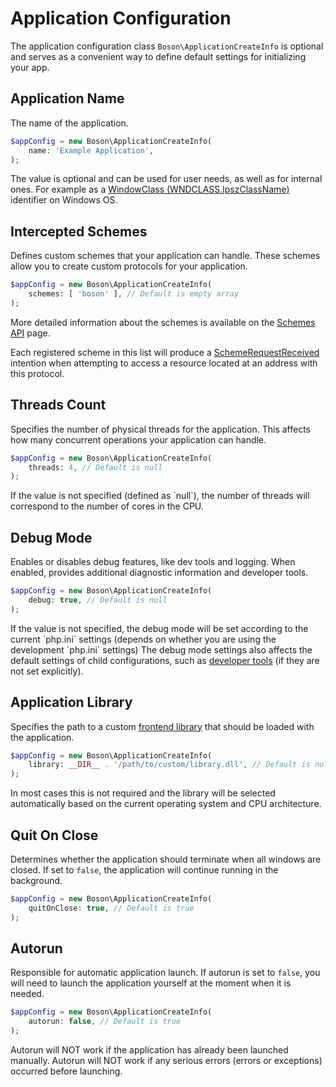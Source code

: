 
# Application Configuration

<primary-label ref="configuration"/>
<show-structure for="chapter" depth="2"/>

The application configuration class `Boson\ApplicationCreateInfo` is
<tooltip term="optional class">optional</tooltip> and serves as a convenient 
way to define default settings for initializing your app.


## Application Name
<secondary-label ref="config-only"/>

The name of the application.

```php
$appConfig = new Boson\ApplicationCreateInfo( 
    name: 'Example Application',
);
```

The value is optional and can be used for user needs, as well as for internal ones.
<tip>
For example as a <a href="https://learn.microsoft.com/en-us/windows/win32/learnwin32/creating-a-window#window-classes">
    WindowClass (WNDCLASS.lpszClassName)
</a> identifier on Windows OS.
</tip>


## Intercepted Schemes
<secondary-label ref="config-only"/>

Defines custom schemes that your application can handle.
These schemes allow you to create custom protocols for your application.

```php
$appConfig = new Boson\ApplicationCreateInfo( 
    schemes: [ 'boson' ], // Default is empty array
);
```

More detailed information about the schemes is available 
on the [Schemes API](schemes-api.md) page.

<tip>
Each registered scheme in this list will produce a 
<a href="schemes-api-events.md#request-intention">SchemeRequestReceived</a> intention 
when attempting to access a resource located at an address with this protocol.
</tip>


## Threads Count
<secondary-label ref="config-only"/>

Specifies the number of physical threads for the application. This affects how
many concurrent operations your application can handle.

```php
$appConfig = new Boson\ApplicationCreateInfo( 
    threads: 4, // Default is null
);
```

<note>
If the value is not specified (defined as `null`), the number of 
threads will correspond to the number of cores in the CPU.
</note>


## Debug Mode
<secondary-label ref="config-only"/>

Enables or disables debug features, like dev tools and logging. When enabled,
provides additional diagnostic information and developer tools.

```php
$appConfig = new Boson\ApplicationCreateInfo( 
    debug: true, // Default is null
);
```

<note>
If the value is not specified, the debug mode will be set according to the 
current `php.ini` settings (depends on whether you are using the 
development `php.ini` settings)
</note>

<tip>
The debug mode settings also affects the default settings of child 
configurations, such as <a href="webview-configuration.md#dev-tools">developer 
tools</a> (if they are not set explicitly).
</tip>


## Application Library
<secondary-label ref="config-only"/>

Specifies the path to a custom 
[frontend library](https://github.com/boson-php/frontend-src/releases) that should 
be loaded with the application.

```php
$appConfig = new Boson\ApplicationCreateInfo( 
    library: __DIR__ . '/path/to/custom/library.dll', // Default is null
);
```

<note>
In most cases this is not required and the library will be selected 
automatically based on the current operating system and CPU architecture.
</note>


## Quit On Close
<secondary-label ref="config-only"/>

Determines whether the application should terminate when all windows are closed.
If set to `false`, the application will continue running in the background.

```php
$appConfig = new Boson\ApplicationCreateInfo( 
    quitOnClose: true, // Default is true
);
```


## Autorun
<secondary-label ref="config-only"/>

Responsible for automatic application launch. If autorun is set to
`false`, you will need to launch the application yourself at the
moment when it is needed.

```php
$appConfig = new Boson\ApplicationCreateInfo( 
    autorun: false, // Default is true
);
```

<warning>
Autorun will NOT work if the application has already been launched manually.
</warning>

<warning>
Autorun will NOT work if any serious errors (errors or exceptions) 
occurred before launching.
</warning>
